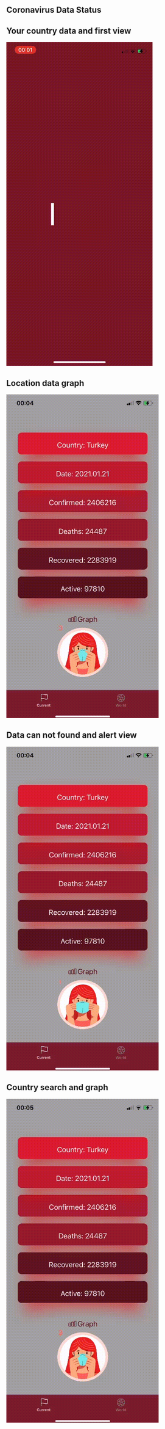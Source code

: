 ## Coronavirus Data Status

## Your country data and first view
![Alt Text](https://github.com/ZeynepTurnali/CoronavirusStats/blob/main/Gifs/locationData.gif)

## Location data graph
![Alt Text](https://github.com/ZeynepTurnali/CoronavirusStats/blob/main/Gifs/locationGraph.gif)

## Data can not found and alert view
![Alt Text](https://github.com/ZeynepTurnali/CoronavirusStats/blob/main/Gifs/noDataAlertView.gif)

## Country search and graph
![Alt Text](https://github.com/ZeynepTurnali/CoronavirusStats/blob/main/Gifs/countrySearchAndGraph.gif)


